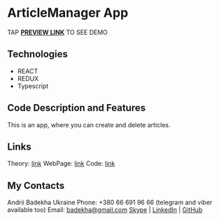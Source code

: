 # ArticleManager App
TAP **[PREVIEW LINK](https://andriifront.github.io/redux-ts-react-articleManager/)** TO SEE DEMO


## Technologies
 - REACT
 - REDUX
 - Typescript


## Code Description and Features
This is an app, where you can create and delete articles.


## Links
Theory: [link](https://www-freecodecamp-org.cdn.ampproject.org/v/s/www.freecodecamp.org/news/how-to-use-redux-in-your-react-typescript-app/amp/?amp_gsa=1&amp_js_v=a9&usqp=mq331AQKKAFQArABIIACAw%3D%3D#create-the-types=&ampshare=https%3A%2F%2Fwww.freecodecamp.org%2Fnews%2Fhow-to-use-redux-in-your-react-typescript-app%2F)
WebPage: [link](https://andriifront.github.io/redux-ts-react-articleManager/)
Code: [link](https://github.com/andriiFront/redux-ts-react-articleManager)


## My Contacts
Andrii Badekha
Ukraine
Phone: +380 66 691 96 66 (telegram and viber available too)
Email: [badekha@gmail.com](mailto:badekha@gmail.com)
[Skype](https://join.skype.com/invite/h29gcO1kzY99) | [LinkedIn](https://www.linkedin.com/in/andrii-badekha-3a026b79/) | [GitHub](https://github.com/andriiFront)
